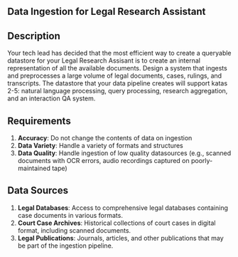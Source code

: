 ## Data Ingestion for Legal Research Assistant

## Description

Your tech lead has decided that the most efficient way to create a queryable datastore for your Legal Research Assisant is to create an internal representation of all the available documents. Design a system that ingests and preprocesses a large volume of legal documents, cases, rulings, and transcripts. The datastore that your data pipeline creates will support katas 2-5: natural language processing, query processing, research aggregation, and an interaction QA system.

## Requirements

1. **Accuracy**: Do not change the contents of data on ingestion
2. **Data Variety**: Handle a variety of formats and structures
3. **Data Quality**: Handle ingestion of low quality datasources (e.g., scanned documents with OCR errors, audio recordings captured on poorly-maintained tape)

## Data Sources

1. **Legal Databases**: Access to comprehensive legal databases containing case documents in various formats.
2. **Court Case Archives**: Historical collections of court cases in digital format, including scanned documents.
3. **Legal Publications**: Journals, articles, and other publications that may be part of the ingestion pipeline.
